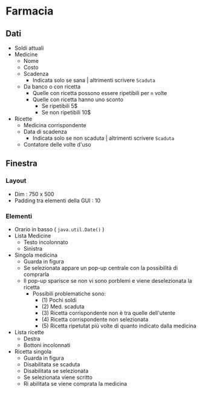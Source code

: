 # Farmacia

## Dati
- Soldi attuali
- Medicine
    - Nome
    - Costo
    - Scadenza
        - Indicata solo se sana | altrimenti scrivere `Scaduta`
    - Da banco o con ricetta
        - Quelle con ricetta possono essere ripetibili per `n` volte
        - Quelle con ricetta hanno uno sconto
            - Se ripetibili 5$
            - Se non ripetibili 10$
- Ricette
    - Medicina corrispondente
    - Data di scadenza
        - Indicata solo se non scaduta | altrimenti scrivere `Scaduta`
    - Contatore delle volte d'uso

## Finestra

### Layout
- Dim : 750 x 500
- Padding tra elementi della GUI : 10

### Elementi
- Orario in basso ( `java.util.Date()` )
- Lista Medicine
    - Testo incolonnato
    - Sinistra
- Singola medicina 
    - Guarda in figura
    - Se selezionata appare un pop-up centrale con la possibilità di comprarla
    - Il pop-up sparisce se non vi sono porblemi e viene deselezionata la ricetta
        - Possibili problematiche sono: 
            - (1) Pochi soldi
            - (2) Med. scaduta
            - (3) Ricetta corrispondente non è tra quelle dell'utente
            - (4) Ricetta corrispondente non selezionata
            - (5) Ricetta ripetutat più volte di quanto indicato dalla medicina
- Lista ricette
    - Destra
    - Bottoni incolonnati
- Ricetta singola
    - Guarda in figura
    - Disabilitata se scaduta
    - Disabilitata se selezionata
    - Se selezionata viene scritto
    - Ri abilitata se viene comprata la medicina

